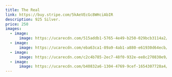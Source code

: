```yaml
---
title: The Real
link: https://buy.stripe.com/5kAeVEcGc8WHciAbIR
description: 925 Silver.
price: 250
images:
  - image:
      image: https://ucarecdn.com/515addb1-5765-4e49-b250-029bcb3114a2/VALERIE_CRAWFORD_009.jpg
  - image:
      image: https://ucarecdn.com/eba63ca1-89a9-4ab1-a880-e61930d64ecb/VALERIE_CRAWFORD_012.jpg
  - image:
      image: https://ucarecdn.com/c2c4b785-2ec7-48f0-932e-ee8c270830e9/VALERIE_CRAWFORD_029.png
  - image:
      image: https://ucarecdn.com/b40832a6-1304-4769-9cef-1654307728a4/VALERIE_CRAWFORD_037.png
---
```

